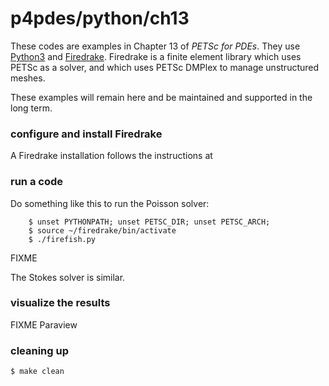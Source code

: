 p4pdes/python/ch13
==================

These codes are examples in Chapter 13 of _PETSc for PDEs_.  They use
[Python3](https://www.python.org/) and [Firedrake](https://www.firedrakeproject.org/).
Firedrake is a finite element library which uses PETSc as a solver, and which
uses PETSc DMPlex to manage unstructured meshes.

These examples will remain here and be maintained and supported in the long
term.

### configure and install Firedrake

A Firedrake installation follows the instructions at 

### run a code

Do something like this to run the Poisson solver:

        $ unset PYTHONPATH; unset PETSC_DIR; unset PETSC_ARCH;
        $ source ~/firedrake/bin/activate
        $ ./firefish.py

FIXME

The Stokes solver is similar.

### visualize the results

FIXME Paraview

### cleaning up

    $ make clean

